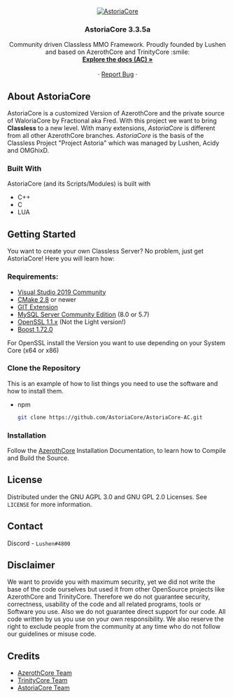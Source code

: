 <br />
<p align="center">
  <a href="http://playastoria.cc/">
    <img src="https://i.ibb.co/rbsX12q/Unbenannt-1222.png" alt="AstoriaCore">
  </a>

  <h3 align="center">AstoriaCore 3.3.5a</h3>

  <p align="center">
    Community driven Classless MMO Framework. Proudly founded by Lushen
and based on AzerothCore and TrinityCore :smile:
    <br />
    <a href="https://www.azerothcore.org/wiki/home"><strong>Explore the docs (AC) »</strong></a>
    <br />
    <br />
    ·
    <a href="#">Report Bug</a>
    ·
  </p>
</p>

## About AstoriaCore

AstoriaCore is a customized Version of AzerothCore and the private source of WaloriaCore by Fractional aka Fred. With this project 
we want to bring **Classless** to a new level. With many extensions, *AstoriaCore* is different from all other AzerothCore branches.
*AstoriaCore* is the basis of the Classless Project "Project Astoria" which was managed by Lushen, Acidy and OMGhixD.

### Built With

AstoriaCore (and its Scripts/Modules) is built with

* C++
* C
* LUA

## Getting Started

You want to create your own Classless Server? No problem, just get AstoriaCore! Here you will learn how:

### Requirements:

* [Visual Studio 2019 Community](https://visualstudio.microsoft.com/de/vs/)
* [CMake 2.8](https://cmake.org/download/) or newer
* [GIT Extension](https://git-scm.com/downloads)
* [MySQL Server Community Edition](https://dev.mysql.com/downloads/mysql/5.7.html) (8.0 or 5.7)
* [OpenSSL 1.1.x](https://slproweb.com/products/Win32OpenSSL.html) (Not the Light version!)
* [Boost 1.72.0](https://www.boost.org/)

For OpenSSL install the Version you want to use depending on your System Core (x64 or x86)

### Clone the Repository

This is an example of how to list things you need to use the software and how to install them.
* npm
  ```sh
  git clone https://github.com/AstoriaCore/AstoriaCore-AC.git
  ```

### Installation

Follow the [AzerothCore](https://www.azerothcore.org/wiki/Installation) Installation Documentation, to learn how to Compile and Build the Source.


## License

Distributed under the GNU AGPL 3.0 and GNU GPL 2.0 Licenses. See `LICENSE` for more information.



## Contact

Discord - `Lushen#4800`

## Disclaimer

We want to provide you with maximum security, yet we did not write the base of the code ourselves but used it from other OpenSource projects like AzerothCore 
and TrinityCore. Therefore we do not guarantee security, correctness, usability of the code and all related programs, tools or Software you use. Also we do not 
guarantee direct support for our code. All code written by us you use on your own responsibility. We also reserve the right to exclude people from the community 
at any time who do not follow our guidelines or misuse code.

## Credits

* [AzerothCore Team](https://www.azerothcore.org/)
* [TrinityCore Team](https://www.trinitycore.org/)
* [AstoriaCore Team](https://discord.gg/wvDYdqX)